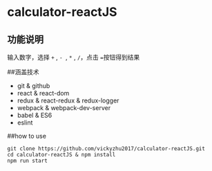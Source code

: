 # calculator-reactJS

## 功能说明
输入数字，选择 `+` , `- `, `*` , `/`，点击 `=`按钮得到结果

##涵盖技术
- git & github 
- react & react-dom
- redux & react-redux & redux-logger 
- webpack & webpack-dev-server
- babel & ES6
- eslint


##how to use

```
git clone https://github.com/vickyzhu2017/calculator-reactJS.git
cd calculator-reactJS & npm install
npm run start 

```